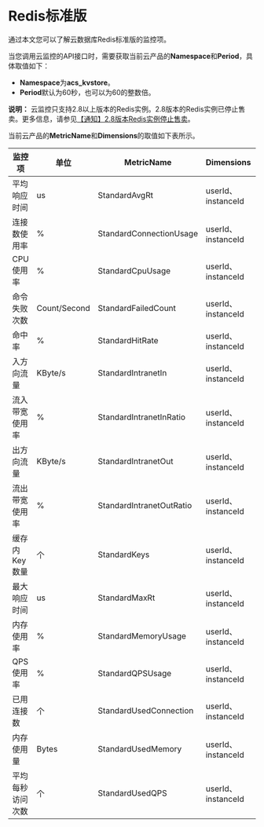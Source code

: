 # Redis标准版

通过本文您可以了解云数据库Redis标准版的监控项。

当您调用云监控的API接口时，需要获取当前云产品的**Namespace**和**Period**，具体取值如下：

-   **Namespace**为**acs\_kvstore**。
-   **Period**默认为60秒，也可以为60的整数倍。

**说明：** 云监控只支持2.8以上版本的Redis实例。2.8版本的Redis实例已停止售卖。更多信息，请参见[【通知】2.8版本Redis实例停止售卖](/intl.zh-CN/产品通知/【通知】2.8版本Redis实例停止售卖.md)。

当前云产品的**MetricName**和**Dimensions**的取值如下表所示。

|监控项|单位|MetricName|Dimensions|Statistics|
|---|--|----------|----------|----------|
|平均响应时间|us|StandardAvgRt|userId、instanceId|Average、Maximum|
|连接数使用率|%|StandardConnectionUsage|userId、instanceId|Average、Maximum|
|CPU使用率|%|StandardCpuUsage|userId、instanceId|Average、Maximum|
|命令失败次数|Count/Second|StandardFailedCount|userId、instanceId|Average、Maximum|
|命中率|%|StandardHitRate|userId、instanceId|Average、Maximum|
|入方向流量|KByte/s|StandardIntranetIn|userId、instanceId|Average、Maximum|
|流入带宽使用率|%|StandardIntranetInRatio|userId、instanceId|Average、Maximum|
|出方向流量|KByte/s|StandardIntranetOut|userId、instanceId|Average、Maximum|
|流出带宽使用率|%|StandardIntranetOutRatio|userId、instanceId|Average、Maximum|
|缓存内Key数量|个|StandardKeys|userId、instanceId|Average、Maximum|
|最大响应时间|us|StandardMaxRt|userId、instanceId|Average、Maximum|
|内存使用率|%|StandardMemoryUsage|userId、instanceId|Average、Maximum|
|QPS使用率|%|StandardQPSUsage|userId、instanceId|Average、Maximum|
|已用连接数|个|StandardUsedConnection|userId、instanceId|Average、Maximum|
|内存使用量|Bytes|StandardUsedMemory|userId、instanceId|Average、Maximum|
|平均每秒访问次数|个|StandardUsedQPS|userId、instanceId|Average、Maximum|

